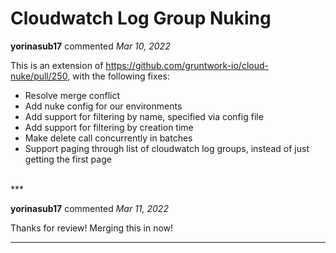 # Cloudwatch Log Group Nuking

**yorinasub17** commented *Mar 10, 2022*

This is an extension of https://github.com/gruntwork-io/cloud-nuke/pull/250, with the following fixes:

- Resolve merge conflict
- Add nuke config for our environments
- Add support for filtering by name, specified via config file
- Add support for filtering by creation time
- Make delete call concurrently in batches
- Support paging through list of cloudwatch log groups, instead of just getting the first page
<br />
***


**yorinasub17** commented *Mar 11, 2022*

Thanks for review! Merging this in now!
***

